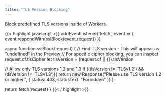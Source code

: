 ```yaml
---
title: "TLS Version Blocking"
---
```


Block predefined TLS versions inside of Workers.

{{< highlight javascript >}}
addEventListener('fetch', event => {
  event.respondWith(sslBlock(event.request))
})

async function sslBlock(request) {
  // Find TLS version - This will appear as "undefined" in the Preview
  // For specific cipher blocking, you can inspect request.cf.tlsCipher
  let tlsVersion = (request.cf || {}).tlsVersion

  // Allow only TLS versions 1.2 and 1.3
  if ((tlsVersion != 'TLSv1.2') && (tlsVersion != 'TLSv1.3')){
    return new Response("Please use TLS version 1.2 or higher.",
    { status: 403, statusText: "Forbidden" })
  }

  return fetch(request)
}
{{< / highlight >}}